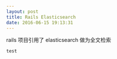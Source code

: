 ```yaml
---
layout: post
title: Rails Elasticsearch
date: 2016-06-15 19:13:31
---
```


rails 项目引用了 elasticsearch 做为全文检索
  ```
  test
  ```
